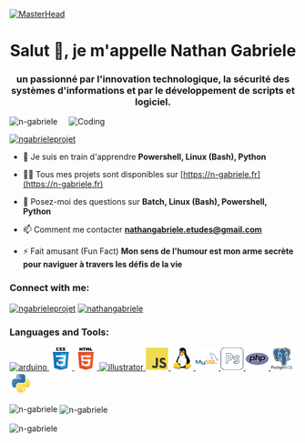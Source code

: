 [![MasterHead](https://pbs.twimg.com/profile_banners/1747745674500681728/1709221432/1500x500)](https://n-gabriele.fr)
<h1 align="center">Salut 👋, je m'appelle Nathan Gabriele</h1>
<h3 align="center">un passionné par l'innovation technologique, la sécurité des systèmes d'informations et par le développement de scripts et logiciel.</h3>
<img align="right" alt="Coding" width="400" src="https://miro.medium.com/v2/resize:fit:1000/1*LnOSvWkXLLZPtkjWpau4MA.gif">


<p align="left"> <img src="https://komarev.com/ghpvc/?username=n-gabriele&label=Profile%20views&color=0e75b6&style=flat" alt="n-gabriele" /> </p>

<p align="left"> <a href="https://twitter.com/ngabrieleprojet" target="blank"><img src="https://img.shields.io/twitter/follow/ngabrieleprojet?logo=twitter&style=for-the-badge" alt="ngabrieleprojet" /></a> </p>

- 🌱 Je suis en train d'apprendre **Powershell, Linux (Bash), Python**

- 👨‍💻 Tous mes projets sont disponibles sur [https://n-gabriele.fr](https://n-gabriele.fr)

- 💬 Posez-moi des questions sur **Batch, Linux (Bash), Powershell, Python**

- 📫 Comment me contacter **nathangabriele.etudes@gmail.com**

- ⚡ Fait amusant (Fun Fact) **Mon sens de l'humour est mon arme secrète pour naviguer à travers les défis de la vie**

<h3 align="left">Connect with me:</h3>
<p align="left">
<a href="https://twitter.com/ngabrieleprojet" target="blank"><img align="center" src="https://raw.githubusercontent.com/rahuldkjain/github-profile-readme-generator/master/src/images/icons/Social/twitter.svg" alt="ngabrieleprojet" height="30" width="40" /></a>
<a href="https://linkedin.com/in/nathangabriele" target="blank"><img align="center" src="https://raw.githubusercontent.com/rahuldkjain/github-profile-readme-generator/master/src/images/icons/Social/linked-in-alt.svg" alt="nathangabriele" height="30" width="40" /></a>
</p>

<h3 align="left">Languages and Tools:</h3>
<p align="left"> <a href="https://www.arduino.cc/" target="_blank" rel="noreferrer"> <img src="https://cdn.worldvectorlogo.com/logos/arduino-1.svg" alt="arduino" width="40" height="40"/> </a> <a href="https://www.w3schools.com/css/" target="_blank" rel="noreferrer"> <img src="https://raw.githubusercontent.com/devicons/devicon/master/icons/css3/css3-original-wordmark.svg" alt="css3" width="40" height="40"/> </a> <a href="https://www.w3.org/html/" target="_blank" rel="noreferrer"> <img src="https://raw.githubusercontent.com/devicons/devicon/master/icons/html5/html5-original-wordmark.svg" alt="html5" width="40" height="40"/> </a> <a href="https://www.adobe.com/in/products/illustrator.html" target="_blank" rel="noreferrer"> <img src="https://www.vectorlogo.zone/logos/adobe_illustrator/adobe_illustrator-icon.svg" alt="illustrator" width="40" height="40"/> </a> <a href="https://developer.mozilla.org/en-US/docs/Web/JavaScript" target="_blank" rel="noreferrer"> <img src="https://raw.githubusercontent.com/devicons/devicon/master/icons/javascript/javascript-original.svg" alt="javascript" width="40" height="40"/> </a> <a href="https://www.linux.org/" target="_blank" rel="noreferrer"> <img src="https://raw.githubusercontent.com/devicons/devicon/master/icons/linux/linux-original.svg" alt="linux" width="40" height="40"/> </a> <a href="https://www.mysql.com/" target="_blank" rel="noreferrer"> <img src="https://raw.githubusercontent.com/devicons/devicon/master/icons/mysql/mysql-original-wordmark.svg" alt="mysql" width="40" height="40"/> </a> <a href="https://www.photoshop.com/en" target="_blank" rel="noreferrer"> <img src="https://raw.githubusercontent.com/devicons/devicon/master/icons/photoshop/photoshop-line.svg" alt="photoshop" width="40" height="40"/> </a> <a href="https://www.php.net" target="_blank" rel="noreferrer"> <img src="https://raw.githubusercontent.com/devicons/devicon/master/icons/php/php-original.svg" alt="php" width="40" height="40"/> </a> <a href="https://www.postgresql.org" target="_blank" rel="noreferrer"> <img src="https://raw.githubusercontent.com/devicons/devicon/master/icons/postgresql/postgresql-original-wordmark.svg" alt="postgresql" width="40" height="40"/> </a> <a href="https://www.python.org" target="_blank" rel="noreferrer"> <img src="https://raw.githubusercontent.com/devicons/devicon/master/icons/python/python-original.svg" alt="python" width="40" height="40"/> </a> </p>

<p><img align="left" src="https://github-readme-stats.vercel.app/api/top-langs?username=n-gabriele&show_icons=true&locale=en&layout=compact" alt="n-gabriele" /></p>

<p>&nbsp;<img align="center" src="https://github-readme-stats.vercel.app/api?username=n-gabriele&show_icons=true&locale=en" alt="n-gabriele" /></p>

<p><img align="center" src="https://github-readme-streak-stats.herokuapp.com/?user=n-gabriele&" alt="n-gabriele" /></p>
